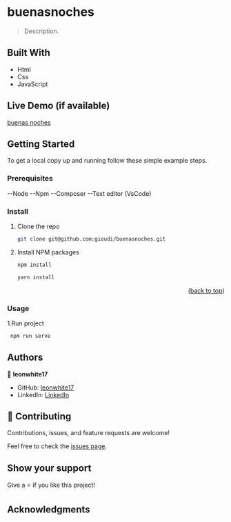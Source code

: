 
# buenasnoches

> Description.

## Built With

- Html
- Css
- JavaScript


## Live Demo (if available)

[buenas noches]((https://buenasnoches.github.io./))

## Getting Started

To get a local copy up and running follow these simple example steps.

### Prerequisites

--Node 
--Npm 
--Composer 
--Text editor (VsCode)

### Install

1. Clone the repo
   ```sh
   git clone git@github.com:gioudi/buenasnoches.git
   ```
2. Install NPM packages
   ```sh
   npm install
   ```
   ```sh
   yarn install
   ```

<p align="right">(<a href="#readme-top">back to top</a>)</p>

### Usage

1.Run project

```sh
 npm run serve
```

## Authors

👤 **leonwhite17**

- GitHub: [leonwhite17](https://github.com/user)
- LinkedIn: [LinkedIn](https://www.linkedin.com/in/user/)

## 🤝 Contributing

Contributions, issues, and feature requests are welcome!

Feel free to check the [issues page](https://github.com/use/repository/issues).

## Show your support

Give a ⭐️ if you like this project!

## Acknowledgments
